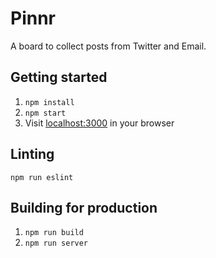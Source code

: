 # Pinnr
A board to collect posts from Twitter and Email.

## Getting started
1. `npm install`
2. `npm start`
3. Visit [localhost:3000](http://localhost:3000) in your browser

## Linting
`npm run eslint`

## Building for production
1. `npm run build`
2. `npm run server`

